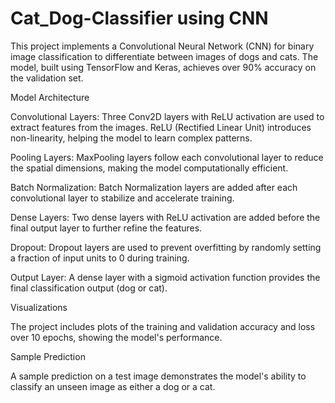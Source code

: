 # Cat_Dog-Classifier using CNN

This project implements a Convolutional Neural Network (CNN) for binary image classification to differentiate between images of dogs and cats. The model, built using TensorFlow and Keras, achieves over 90% accuracy on the validation set.

Model Architecture

Convolutional Layers: Three Conv2D layers with ReLU activation are used to extract features from the images. ReLU (Rectified Linear Unit) introduces non-linearity, helping the model to learn complex patterns.

Pooling Layers: MaxPooling layers follow each convolutional layer to reduce the spatial dimensions, making the model computationally efficient.

Batch Normalization: Batch Normalization layers are added after each convolutional layer to stabilize and accelerate training.

Dense Layers: Two dense layers with ReLU activation are added before the final output layer to further refine the features.

Dropout: Dropout layers are used to prevent overfitting by randomly setting a fraction of input units to 0 during training.

Output Layer: A dense layer with a sigmoid activation function provides the final classification output (dog or cat).

Visualizations

The project includes plots of the training and validation accuracy and loss over 10 epochs, showing the model's performance.

Sample Prediction

A sample prediction on a test image demonstrates the model's ability to classify an unseen image as either a dog or a cat.
